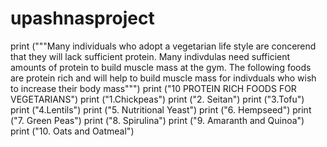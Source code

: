 # upashnasproject
print ("""Many individuals who adopt a vegetarian life style are concerend that they will lack sufficient protein. Many indivdulas need sufficient amounts of protein to build muscle mass at the gym. The following foods are protein rich and will help to build muscle mass for indivduals who wish to increase their body mass""") 
print ("10 PROTEIN RICH FOODS FOR VEGETARIANS")
print ("1.Chickpeas")
print ("2. Seitan")
print ("3.Tofu")
print ("4.Lentils")
print ("5. Nutritional Yeast")
print ("6. Hempseed")
print ("7. Green Peas")
print ("8. Spirulina")
print ("9. Amaranth and Quinoa")
print ("10. Oats and Oatmeal")
